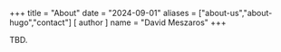 +++
title = "About"
date = "2024-09-01"
aliases = ["about-us","about-hugo","contact"]
[ author ]
  name = "David Meszaros"
+++

TBD.
